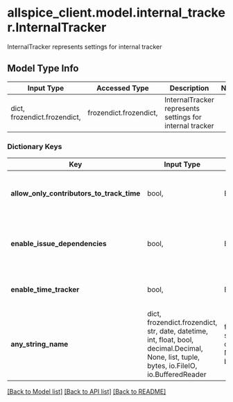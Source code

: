 # allspice_client.model.internal_tracker.InternalTracker

InternalTracker represents settings for internal tracker

## Model Type Info
Input Type | Accessed Type | Description | Notes
------------ | ------------- | ------------- | -------------
dict, frozendict.frozendict,  | frozendict.frozendict,  | InternalTracker represents settings for internal tracker | 

### Dictionary Keys
Key | Input Type | Accessed Type | Description | Notes
------------ | ------------- | ------------- | ------------- | -------------
**allow_only_contributors_to_track_time** | bool,  | BoolClass,  | Let only contributors track time (Built-in issue tracker) | [optional] 
**enable_issue_dependencies** | bool,  | BoolClass,  | Enable dependencies for issues and pull requests (Built-in issue tracker) | [optional] 
**enable_time_tracker** | bool,  | BoolClass,  | Enable time tracking (Built-in issue tracker) | [optional] 
**any_string_name** | dict, frozendict.frozendict, str, date, datetime, int, float, bool, decimal.Decimal, None, list, tuple, bytes, io.FileIO, io.BufferedReader | frozendict.frozendict, str, BoolClass, decimal.Decimal, NoneClass, tuple, bytes, FileIO | any string name can be used but the value must be the correct type | [optional]

[[Back to Model list]](../../README.md#documentation-for-models) [[Back to API list]](../../README.md#documentation-for-api-endpoints) [[Back to README]](../../README.md)

